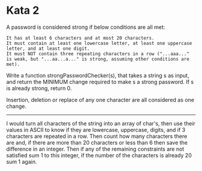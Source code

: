 # Kata 2

A password is considered strong if below conditions are all met:

    It has at least 6 characters and at most 20 characters.
    It must contain at least one lowercase letter, at least one uppercase letter, and at least one digit.
    It must NOT contain three repeating characters in a row ("...aaa..." is weak, but "...aa...a..." is strong, assuming other conditions are met).

Write a function strongPasswordChecker(s), that takes a string s as input, and return the MINIMUM change required to make s a strong password. If s is already strong, return 0.

Insertion, deletion or replace of any one character are all considered as one change.

---------------------------------------------------------------------------------------------------------------
I would turn all characters of the string into an array of char's, then use their values in ASCII to know if they are lowercase, uppercase, digits, and if 3 characters are repeated in a row. Then count how many characters there are and, if there are more than 20 characters or less than 6 then save the difference in an integer. Then if any of the remaining constraints are not satisfied sum 1 to this integer, if the number of the characters is already 20 sum 1 again.